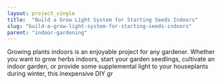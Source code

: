 ```yaml
---
layout: project_single
title:  "Build a Grow Light System for Starting Seeds Indoors"
slug: "build-a-grow-light-system-for-starting-seeds-indoors"
parent: "indoor-gardening"
---
```

Growing plants indoors is an enjoyable project for any gardener. Whether you want to grow herbs indoors, start your garden seedlings, cultivate an indoor garden, or provide some supplemental light to your houseplants during winter, this inexpensive DIY gr